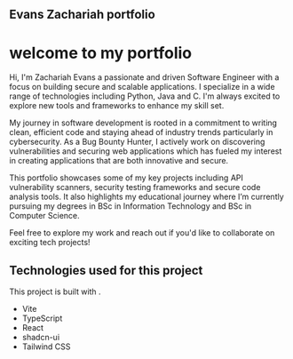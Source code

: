 ## Evans Zachariah portfolio
# welcome to my portfolio
Hi, I'm Zachariah Evans a passionate and driven Software Engineer with a focus on building secure and scalable applications. I specialize in a wide range of technologies including Python, Java and C. I'm always excited to explore new tools and frameworks to enhance my skill set.

My journey in software development is rooted in a commitment to writing clean, efficient code and staying ahead of industry trends particularly in cybersecurity. As a Bug Bounty Hunter, I actively work on discovering vulnerabilities and securing web applications which has fueled my interest in creating applications that are both innovative and secure.

This portfolio showcases some of my key projects including API vulnerability scanners, security testing frameworks and secure code analysis tools. It also highlights my educational journey where I’m currently pursuing my degrees in BSc in Information Technology and BSc in Computer Science.

Feel free to explore my work and reach out if you'd like to collaborate on exciting tech projects!


## Technologies used for this project

This project is built with .

- Vite
- TypeScript
- React
- shadcn-ui
- Tailwind CSS
